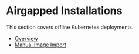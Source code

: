 # Airgapped Installations

This section covers offline Kubernetes deployments.

- [Overview](overview.md)
- [Manual Image Import](manual-image-import.md)